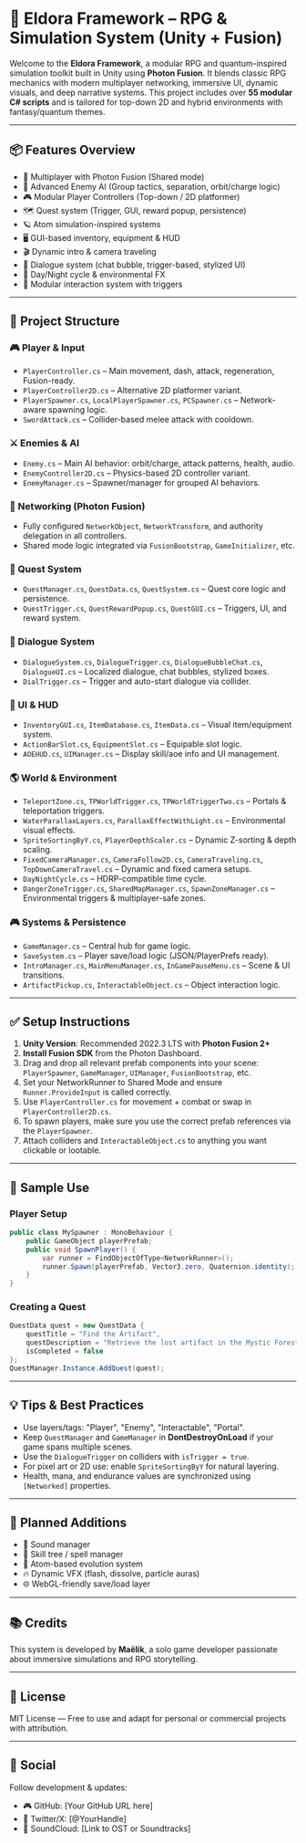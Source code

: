 # 🌌 Eldora Framework – RPG & Simulation System (Unity + Fusion)

Welcome to the **Eldora Framework**, a modular RPG and quantum-inspired simulation toolkit built in Unity using **Photon Fusion**. It blends classic RPG mechanics with modern multiplayer networking, immersive UI, dynamic visuals, and deep narrative systems. This project includes over **55 modular C# scripts** and is tailored for top-down 2D and hybrid environments with fantasy/quantum themes.

---

## 📦 Features Overview

* 🔁 Multiplayer with Photon Fusion (Shared mode)
* 🧠 Advanced Enemy AI (Group tactics, separation, orbit/charge logic)
* 🎮 Modular Player Controllers (Top-down / 2D platformer)
* 🗺️ Quest system (Trigger, GUI, reward popup, persistence)
* 🪐 Atom simulation-inspired systems
* 🖥️ GUI-based inventory, equipment & HUD
* 🎬 Dynamic intro & camera traveling
* 💬 Dialogue system (chat bubble, trigger-based, stylized UI)
* 🌙 Day/Night cycle & environmental FX
* 🧩 Modular interaction system with triggers

---

## 📁 Project Structure

### 🎮 Player & Input

* `PlayerController.cs` – Main movement, dash, attack, regeneration, Fusion-ready.
* `PlayerController2D.cs` – Alternative 2D platformer variant.
* `PlayerSpawner.cs`, `LocalPlayerSpawner.cs`, `PCSpawner.cs` – Network-aware spawning logic.
* `SwordAttack.cs` – Collider-based melee attack with cooldown.

### ⚔️ Enemies & AI

* `Enemy.cs` – Main AI behavior: orbit/charge, attack patterns, health, audio.
* `EnemyController2D.cs` – Physics-based 2D controller variant.
* `EnemyManager.cs` – Spawner/manager for grouped AI behaviors.

### 📡 Networking (Photon Fusion)

* Fully configured `NetworkObject`, `NetworkTransform`, and authority delegation in all controllers.
* Shared mode logic integrated via `FusionBootstrap`, `GameInitializer`, etc.

### 📜 Quest System

* `QuestManager.cs`, `QuestData.cs`, `QuestSystem.cs` – Quest core logic and persistence.
* `QuestTrigger.cs`, `QuestRewardPopup.cs`, `QuestGUI.cs` – Triggers, UI, and reward system.

### 🧙 Dialogue System

* `DialogueSystem.cs`, `DialogueTrigger.cs`, `DialogueBubbleChat.cs`, `DialogueUI.cs` – Localized dialogue, chat bubbles, stylized boxes.
* `DialTrigger.cs` – Trigger and auto-start dialogue via collider.

### 🎨 UI & HUD

* `InventoryGUI.cs`, `ItemDatabase.cs`, `ItemData.cs` – Visual item/equipment system.
* `ActionBarSlot.cs`, `EquipmentSlot.cs` – Equipable slot logic.
* `AOEHUD.cs`, `UIManager.cs` – Display skill/aoe info and UI management.

### 🌎 World & Environment

* `TeleportZone.cs`, `TPWorldTrigger.cs`, `TPWorldTriggerTwo.cs` – Portals & teleportation triggers.
* `WaterParallaxLayers.cs`, `ParallaxEffectWithLight.cs` – Environmental visual effects.
* `SpriteSortingByY.cs`, `PlayerDepthScaler.cs` – Dynamic Z-sorting & depth scaling.
* `FixedCameraManager.cs`, `CameraFollow2D.cs`, `CameraTraveling.cs`, `TopDownCameraTravel.cs` – Dynamic and fixed camera setups.
* `DayNightCycle.cs` – HDRP-compatible time cycle.
* `DangerZoneTrigger.cs`, `SharedMapManager.cs`, `SpawnZoneManager.cs` – Environmental triggers & multiplayer-safe zones.

### 🎮 Systems & Persistence

* `GameManager.cs` – Central hub for game logic.
* `SaveSystem.cs` – Player save/load logic (JSON/PlayerPrefs ready).
* `IntroManager.cs`, `MainMenuManager.cs`, `InGamePauseMenu.cs` – Scene & UI transitions.
* `ArtifactPickup.cs`, `InteractableObject.cs` – Object interaction logic.

---

## ✅ Setup Instructions

1. **Unity Version**: Recommended 2022.3 LTS with **Photon Fusion 2+**
2. **Install Fusion SDK** from the Photon Dashboard.
3. Drag and drop all relevant prefab components into your scene: `PlayerSpawner`, `GameManager`, `UIManager`, `FusionBootstrap`, etc.
4. Set your NetworkRunner to Shared Mode and ensure `Runner.ProvideInput` is called correctly.
5. Use `PlayerController.cs` for movement + combat or swap in `PlayerController2D.cs`.
6. To spawn players, make sure you use the correct prefab references via the `PlayerSpawner`.
7. Attach colliders and `InteractableObject.cs` to anything you want clickable or lootable.

---

## 🧪 Sample Use

### Player Setup

```csharp
public class MySpawner : MonoBehaviour {
    public GameObject playerPrefab;
    public void SpawnPlayer() {
        var runner = FindObjectOfType<NetworkRunner>();
        runner.Spawn(playerPrefab, Vector3.zero, Quaternion.identity);
    }
}
```

### Creating a Quest

```csharp
QuestData quest = new QuestData {
    questTitle = "Find the Artifact",
    questDescription = "Retrieve the lost artifact in the Mystic Forest.",
    isCompleted = false
};
QuestManager.Instance.AddQuest(quest);
```

---

## 💡 Tips & Best Practices

* Use layers/tags: "Player", "Enemy", "Interactable", "Portal".
* Keep `QuestManager` and `GameManager` in **DontDestroyOnLoad** if your game spans multiple scenes.
* Use the `DialogueTrigger` on colliders with `isTrigger = true`.
* For pixel art or 2D use: enable `SpriteSortingByY` for natural layering.
* Health, mana, and endurance values are synchronized using `[Networked]` properties.

---

## 🔧 Planned Additions

* 🎵 Sound manager
* 🧠 Skill tree / spell manager
* 🧬 Atom-based evolution system
* 🔥 Dynamic VFX (flash, dissolve, particle auras)
* 🌐 WebGL-friendly save/load layer

---

## 📚 Credits

This system is developed by **Maëlik**, a solo game developer passionate about immersive simulations and RPG storytelling.

---

## 📄 License

MIT License — Free to use and adapt for personal or commercial projects with attribution.

---

## 🚀 Social

Follow development & updates:

* 🎮 GitHub: \[Your GitHub URL here]
* 🧠 Twitter/X: \[@YourHandle]
* 🎵 SoundCloud: \[Link to OST or Soundtracks]
